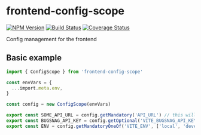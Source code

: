 # frontend-config-scope

[![NPM Version](https://img.shields.io/npm/v/frontend-config-scope.svg)](https://npmjs.org/package/frontend-config-scope)
[![Build Status](https://github.com/kibertoad/frontend-config-scope/workflows/ci/badge.svg)](https://github.com/kibertoad/frontend-config-scope/actions)
[![Coverage Status](https://coveralls.io/repos/kibertoad/frontend-config-scope/badge.svg?branch=main)](https://coveralls.io/r/kibertoad/frontend-config-scope?branch=main)

Config management for the frontend

## Basic example

```ts
import { ConfigScope } from 'frontend-config-scope'

const envVars = {
  ...import.meta.env,
}

const config = new ConfigScope(envVars)

export const SOME_API_URL = config.getMandatory('API_URL') // this will throw an error if not set
export const BUGSNAG_API_KEY = config.getOptional('VITE_BUGSNAG_API_KEY', '') // this will use default value if not set
export const ENV = config.getMandatoryOneOf('VITE_ENV', ['local', 'development', 'production']) // this will throw an error if not one of the supported values
```
